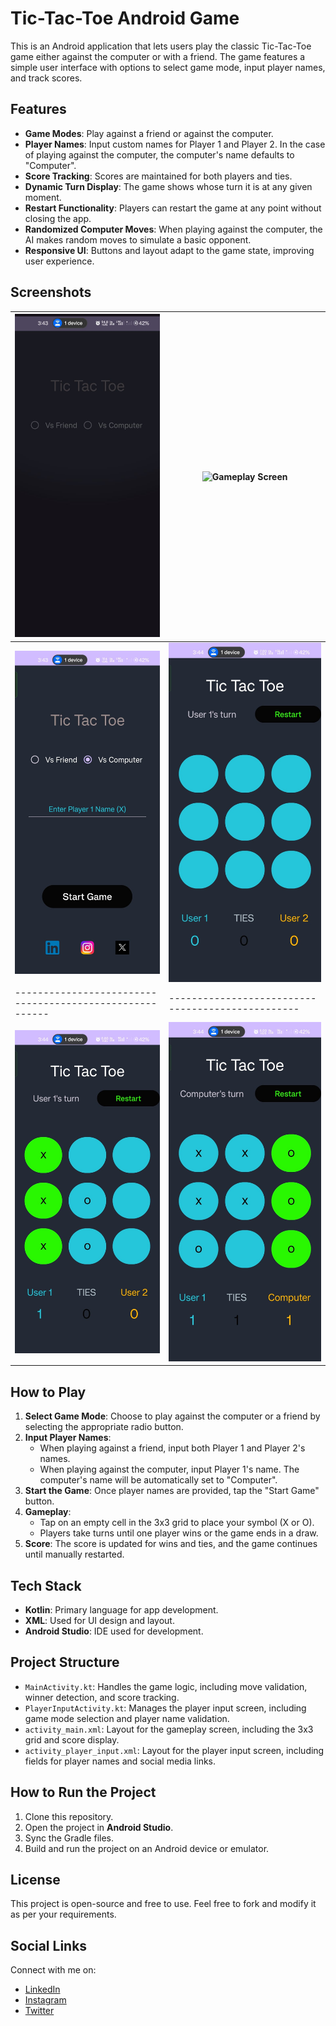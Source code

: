 # Tic-Tac-Toe Android Game

This is an Android application that lets users play the classic Tic-Tac-Toe game either against the computer or with a friend. The game features a simple user interface with options to select game mode, input player names, and track scores.

## Features
- **Game Modes**: Play against a friend or against the computer.
- **Player Names**: Input custom names for Player 1 and Player 2. In the case of playing against the computer, the computer's name defaults to "Computer".
- **Score Tracking**: Scores are maintained for both players and ties.
- **Dynamic Turn Display**: The game shows whose turn it is at any given moment.
- **Restart Functionality**: Players can restart the game at any point without closing the app.
- **Randomized Computer Moves**: When playing against the computer, the AI makes random moves to simulate a basic opponent.
- **Responsive UI**: Buttons and layout adapt to the game state, improving user experience.

## Screenshots
| ![Player Input Screen](/screenshots/main_screen.jpg) | ![Gameplay Screen](/screenshot/vs_friend) |
| -------------------------------------------------------- | ------------------------------------------------- |
| ![Player Input Screen](/screenshots/vs_computer.jpg) | ![Gameplay Screen](/screenshots/game_vs_friend.jpg) |
| -------------------------------------------------------- | ------------------------------------------------- |
| ![Game Over Screen](/screenshots/game_vs_friendwin.jpg)        | ![Score Display](/screenshots/game_vsCwin.jpg)        |

## How to Play
1. **Select Game Mode**: Choose to play against the computer or a friend by selecting the appropriate radio button.
2. **Input Player Names**:
   - When playing against a friend, input both Player 1 and Player 2's names.
   - When playing against the computer, input Player 1's name. The computer's name will be automatically set to "Computer".
3. **Start the Game**: Once player names are provided, tap the "Start Game" button.
4. **Gameplay**:
   - Tap on an empty cell in the 3x3 grid to place your symbol (X or O).
   - Players take turns until one player wins or the game ends in a draw.
5. **Score**: The score is updated for wins and ties, and the game continues until manually restarted.

## Tech Stack
- **Kotlin**: Primary language for app development.
- **XML**: Used for UI design and layout.
- **Android Studio**: IDE used for development.

## Project Structure
- `MainActivity.kt`: Handles the game logic, including move validation, winner detection, and score tracking.
- `PlayerInputActivity.kt`: Manages the player input screen, including game mode selection and player name validation.
- `activity_main.xml`: Layout for the gameplay screen, including the 3x3 grid and score display.
- `activity_player_input.xml`: Layout for the player input screen, including fields for player names and social media links.

## How to Run the Project
1. Clone this repository.
2. Open the project in **Android Studio**.
3. Sync the Gradle files.
4. Build and run the project on an Android device or emulator.

## License
This project is open-source and free to use. Feel free to fork and modify it as per your requirements.

## Social Links
Connect with me on:
- [LinkedIn](https://www.linkedin.com/in/mohit-dwivedi13/)
- [Instagram](https://www.instagram.com/dmohit13/)
- [Twitter](https://twitter.com/dmohit013)

